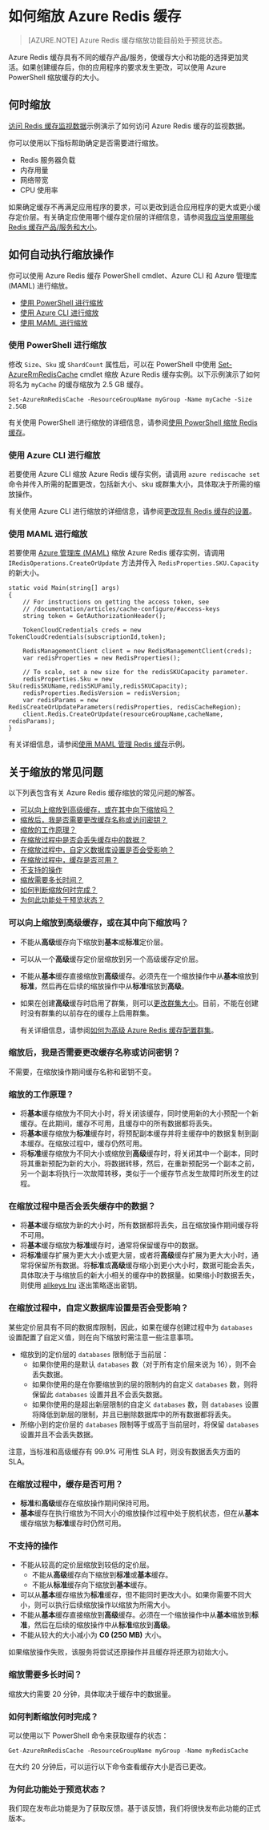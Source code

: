 <properties 
	pageTitle="如何缩放 Azure Redis 缓存 | Azure" 
	description="了解如何缩放你的 Azure Redis 缓存实例" 
	services="redis-cache" 
	documentationCenter="" 
	authors="steved0x" 
	manager="douge" 
	editor=""/>

<tags
	ms.service="cache"
	ms.date="06/16/2016"
	wacn.date="07/25/2016"/>

# 如何缩放 Azure Redis 缓存

>[AZURE.NOTE] Azure Redis 缓存缩放功能目前处于预览状态。

Azure Redis 缓存具有不同的缓存产品/服务，使缓存大小和功能的选择更加灵活。如果创建缓存后，你的应用程序的要求发生更改，可以使用 Azure PowerShell 缩放缓存的大小。

## 何时缩放

[访问 Redis 缓存监视数据](https://github.com/rustd/RedisSamples/tree/master/CustomMonitoring)示例演示了如何访问 Azure Redis 缓存的监视数据。

你可以使用以下指标帮助确定是否需要进行缩放。

-	Redis 服务器负载
-	内存用量
-	网络带宽
-	CPU 使用率

如果确定缓存不再满足应用程序的要求，可以更改到适合应用程序的更大或更小缓存定价层。有关确定应使用哪个缓存定价层的详细信息，请参阅[我应当使用哪些 Redis 缓存产品/服务和大小](/documentation/articles/cache-faq/#what-redis-cache-offering-and-size-should-i-use)。

## <a name="how-to-automate-a-scaling-operation"></a> 如何自动执行缩放操作

你可以使用 Azure Redis 缓存 PowerShell cmdlet、Azure CLI 和 Azure 管理库 (MAML) 进行缩放。

-	[使用 PowerShell 进行缩放](#scale-using-powershell)
-	[使用 Azure CLI 进行缩放](#scale-using-azure-cli)
-	[使用 MAML 进行缩放](#scale-using-maml)

### <a name="scale-using-powershell"></a> 使用 PowerShell 进行缩放

修改 `Size`、`Sku` 或 `ShardCount` 属性后，可以在 PowerShell 中使用 [Set-AzureRmRedisCache](https://msdn.microsoft.com/zh-cn/library/azure/mt634518.aspx) cmdlet 缩放 Azure Redis 缓存实例。以下示例演示了如何将名为 `myCache` 的缓存缩放为 2.5 GB 缓存。

	Set-AzureRmRedisCache -ResourceGroupName myGroup -Name myCache -Size 2.5GB

有关使用 PowerShell 进行缩放的详细信息，请参阅[使用 PowerShell 缩放 Redis 缓存](/documentation/articles/cache-howto-manage-redis-cache-powershell/#scale)。

### <a name="scale-using-azure-cli"></a> 使用 Azure CLI 进行缩放

若要使用 Azure CLI 缩放 Azure Redis 缓存实例，请调用 `azure rediscache set` 命令并传入所需的配置更改，包括新大小、sku 或群集大小，具体取决于所需的缩放操作。

有关使用 Azure CLI 进行缩放的详细信息，请参阅[更改现有 Redis 缓存的设置](/documentation/articles/cache-manage-cli/#scale)。

### <a name="scale-using-maml"></a> 使用 MAML 进行缩放

若要使用 [Azure 管理库 (MAML)](http://azure.microsoft.com/updates/management-libraries-for-net-release-announcement/) 缩放 Azure Redis 缓存实例，请调用 `IRedisOperations.CreateOrUpdate` 方法并传入 `RedisProperties.SKU.Capacity` 的新大小。

    static void Main(string[] args)
    {
        // For instructions on getting the access token, see
        // /documentation/articles/cache-configure/#access-keys
        string token = GetAuthorizationHeader();

        TokenCloudCredentials creds = new TokenCloudCredentials(subscriptionId,token);

        RedisManagementClient client = new RedisManagementClient(creds);
        var redisProperties = new RedisProperties();

        // To scale, set a new size for the redisSKUCapacity parameter.
        redisProperties.Sku = new Sku(redisSKUName,redisSKUFamily,redisSKUCapacity);
        redisProperties.RedisVersion = redisVersion;
        var redisParams = new RedisCreateOrUpdateParameters(redisProperties, redisCacheRegion);
        client.Redis.CreateOrUpdate(resourceGroupName,cacheName, redisParams);
    }

有关详细信息，请参阅[使用 MAML 管理 Redis 缓存](https://github.com/rustd/RedisSamples/tree/master/ManageCacheUsingMAML)示例。

## 关于缩放的常见问题

以下列表包含有关 Azure Redis 缓存缩放的常见问题的解答。

-	[可以向上缩放到高级缓存，或在其中向下缩放吗？](#can-i-scale-to-from-or-within-a-premium-cache)
-	[缩放后，我是否需要更改缓存名称或访问密钥？](#after-scaling-do-i-have-to-change-my-cache-name-or-access-keys)
-	[缩放的工作原理？](#how-does-scaling-work)
-	[在缩放过程中是否会丢失缓存中的数据？](#will-i-lose-data-from-my-cache-during-scaling)
-	[在缩放过程中，自定义数据库设置是否会受影响？](#is-my-custom-databases-setting-affected-during-scaling)
-	[在缩放过程中，缓存是否可用？](#will-my-cache-be-available-during-scaling)
-	[不支持的操作](#operations-that-are-not-supported)
-	[缩放需要多长时间？](#how-long-does-scaling-take)
-	[如何判断缩放何时完成？](#how-can-i-tell-when-scaling-is-complete)
-	[为何此功能处于预览状态？](#why-is-this-feature-in-preview)

### <a name="can-i-scale-to-from-or-within-a-premium-cache"></a> 可以向上缩放到高级缓存，或在其中向下缩放吗？

-	不能从**高级**缓存向下缩放到**基本**或**标准**定价层。
-	可以从一个**高级**缓存定价层缩放到另一个高级缓存定价层。
-	不能从**基本**缓存直接缩放到**高级**缓存。必须先在一个缩放操作中从**基本**缩放到**标准**，然后再在后续的缩放操作中从**标准**缩放到**高级**。
-	如果在创建**高级**缓存时启用了群集，则可以[更改群集大小](/documentation/articles/cache-how-to-premium-clustering/#cluster-size)。目前，不能在创建时没有群集的以前存在的缓存上启用群集。

    有关详细信息，请参阅[如何为高级 Azure Redis 缓存配置群集](/documentation/articles/cache-how-to-premium-clustering/)。

### <a name="after-scaling-do-i-have-to-change-my-cache-name-or-access-keys"></a> 缩放后，我是否需要更改缓存名称或访问密钥？

不需要，在缩放操作期间缓存名称和密钥不变。

### <a name="how-does-scaling-work"></a> 缩放的工作原理？

-	将**基本**缓存缩放为不同大小时，将关闭该缓存，同时使用新的大小预配一个新缓存。在此期间，缓存不可用，且缓存中的所有数据都将丢失。
-	将**基本**缓存缩放为**标准**缓存时，将预配副本缓存并将主缓存中的数据复制到副本缓存。在缩放过程中，缓存仍然可用。
-	将**标准**缓存缩放为不同大小或缩放到**高级**缓存时，将关闭其中一个副本，同时将其重新预配为新的大小，将数据转移，然后，在重新预配另一个副本之前，另一个副本将执行一次故障转移，类似于一个缓存节点发生故障时所发生的过程。

### <a name="will-i-lose-data-from-my-cache-during-scaling"></a> 在缩放过程中是否会丢失缓存中的数据？

-	将**基本**缓存缩放为新的大小时，所有数据都将丢失，且在缩放操作期间缓存将不可用。
-	将**基本**缓存缩放为**标准**缓存时，通常将保留缓存中的数据。
-	将**标准**缓存扩展为更大大小或更大层，或者将**高级**缓存扩展为更大大小时，通常将保留所有数据。将**标准**或**高级**缓存缩小到更小大小时，数据可能会丢失，具体取决于与缩放后的新大小相关的缓存中的数据量。如果缩小时数据丢失，则使用 [allkeys lru](http://redis.io/topics/lru-cache) 逐出策略逐出密钥。

### <a name="is-my-custom-databases-setting-affected-during-scaling"></a> 在缩放过程中，自定义数据库设置是否会受影响？

某些定价层具有不同的数据库限制，因此，如果在缓存创建过程中为 `databases` 设置配置了自定义值，则在向下缩放时需注意一些注意事项。

-	缩放到的定价层的 `databases` 限制低于当前层：
	-	如果你使用的是默认 `databases` 数（对于所有定价层来说为 16），则不会丢失数据。
	-	如果你使用的是在你要缩放到的层的限制内的自定义 `databases` 数，则将保留此 `databases` 设置并且不会丢失数据。
	-	如果你使用的是超出新层限制的自定义 `databases` 数，则 `databases` 设置将降低到新层的限制，并且已删除数据库中的所有数据都将丢失。
-	所缩小到的定价层的 `databases` 限制等于或高于当前层时，将保留 `databases` 设置并且不会丢失数据。

注意，当标准和高级缓存有 99.9% 可用性 SLA 时，则没有数据丢失方面的 SLA。

### <a name="will-my-cache-be-available-during-scaling"></a> 在缩放过程中，缓存是否可用？

-	**标准**和**高级**缓存在缩放操作期间保持可用。
-	**基本**缓存在执行缩放为不同大小的缩放操作过程中处于脱机状态，但在从**基本**缓存缩放为**标准**缓存时仍然可用。

### <a name="operations-that-are-not-supported"></a> 不支持的操作

-	不能从较高的定价层缩放到较低的定价层。
    -    不能从**高级**缓存向下缩放到**标准**或**基本**缓存。
    -    不能从**标准**缓存向下缩放到**基本**缓存。
-	可以从**基本**缓存缩放为**标准**缓存，但不能同时更改大小。如果你需要不同大小，则可以执行后续缩放操作以缩放为所需大小。
-	不能从**基本**缓存直接缩放到**高级**缓存。必须在一个缩放操作中从**基本**缩放到**标准**，然后在后续的缩放操作中从**标准**缩放到**高级**。
-	不能从较大的大小减小为 **C0 (250 MB)** 大小。

如果缩放操作失败，该服务将尝试还原操作并且缓存将还原为初始大小。

### <a name="how-long-does-scaling-take"></a> 缩放需要多长时间？

缩放大约需要 20 分钟，具体取决于缓存中的数据量。

### <a name="how-can-i-tell-when-scaling-is-complete"></a> 如何判断缩放何时完成？

可以使用以下 PowerShell 命令来获取缓存的状态：

	Get-AzureRmRedisCache -ResourceGroupName myGroup -Name myRedisCache

在大约 20 分钟后，可以运行以下命令查看缓存大小是否已更改。

### <a name="why-is-this-feature-in-preview"></a> 为何此功能处于预览状态？

我们现在发布此功能是为了获取反馈。基于该反馈，我们将很快发布此功能的正式版本。





  
<!-- IMAGES -->
[redis-cache-pricing-tier-part]: ./media/cache-how-to-scale/redis-cache-pricing-tier-part.png

[redis-cache-pricing-tier-blade]: ./media/cache-how-to-scale/redis-cache-pricing-tier-blade.png

[redis-cache-scaling]: ./media/cache-how-to-scale/redis-cache-scaling.png

<!---HONumber=AcomDC_0718_2016-->
